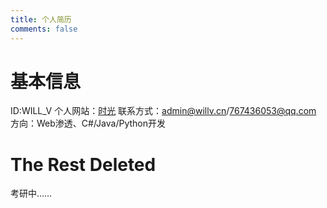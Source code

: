 ```yaml
---
title: 个人简历
comments: false
---
```

# 基本信息
ID:WILL_V
个人网站：[时光](/)
联系方式：admin@willv.cn/767436053@qq.com
方向：Web渗透、C#/Java/Python开发

# The Rest Deleted

考研中……